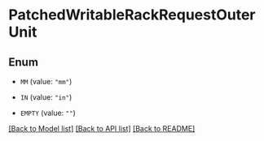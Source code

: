 # PatchedWritableRackRequestOuterUnit

## Enum


* `MM` (value: `"mm"`)

* `IN` (value: `"in"`)

* `EMPTY` (value: `""`)


[[Back to Model list]](../README.md#documentation-for-models) [[Back to API list]](../README.md#documentation-for-api-endpoints) [[Back to README]](../README.md)


